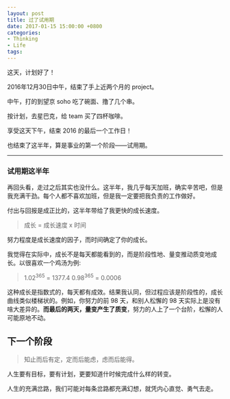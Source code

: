 ```yaml
---
layout: post
title: 过了试用期
date: 2017-01-15 15:00:00 +0800
categories:
- Thinking
- Life
tags:
---
```


这天，计划好了！

2016年12月30日中午，结束了手上近两个月的 project。

中午，打的到望京 soho 吃了碗面、撸了几个串。

按计划，去星巴克，给 team 买了四杯咖啡。

享受这天下午，结束 2016 的最后一个工作日！

也结束了这半年，算是事业的第一个阶段——试用期。

----

### 试用期这半年

再回头看，走过之后其实也没什么。这半年，我几乎每天加班，确实辛苦吧，但是我充满干劲。每个人都不喜欢加班，但是我一定要把我负责的工作做好。

付出与回报是成正比的，这半年带给了我更快的成长速度。

> 成长 = 成长速度 x 时间

努力程度是成长速度的因子，而时间确定了你的成长。

我觉得在实际中，成长不是每天都能看到的，而是阶段性地、量变推动质变地成长。以很喜欢一个鸡汤为例:

> 1.02<sup>365</sup> = 1377.4
> 0.98<sup>365</sup> = 0.0006

这种成长是指数式的，每天都有成效。结果我认同，但过程应该是阶段性的，成长曲线类似楼梯状的。例如，你努力的前 98 天，和别人松懈的 98 天实际上是没有啥大差异的。**而最后的两天，量变产生了质变**，努力的人上了一个台阶，松懈的人可能原地不动。

## 下一个阶段

> 知止而后有定，定而后能虑，虑而后能得。

人生要有目标，要有计划，更要知道什时候完成什么样的转变。

人生的充满岔路，我们可能对每条岔路都充满幻想，就凭内心直觉、勇气去走。



